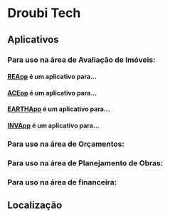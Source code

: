 # Droubi Tech

## Aplicativos

### Para uso na área de Avaliação de Imóveis:

#### [REApp](https://droubi.shinyapps.io/REApp/) é um aplicativo para...

#### [ACEpp](https://droubi.shinyapps.io/ACEpp/) é um aplicativo para...

#### [EARTHApp](https://droubi.shinyapps.io/EARTHApp) é um aplicativo para...

#### [INVApp](https://droubi.shinyapps.io/INVApp/) é um aplicativo para...

### Para uso na área de Orçamentos:

### Para uso na área de Planejamento de Obras:

### Para uso na área de financeira:

## Localização

<script src="https://embed.github.com/view/geojson/droubitech/droubitech.github.io/master/Localizacao.geojson"></script>
